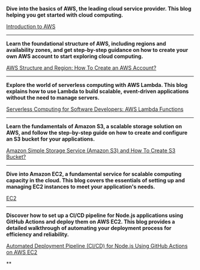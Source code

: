 **Dive into the basics of AWS, the leading cloud service provider. This blog helping you get started with cloud computing.**

[Introduction to AWS](https://medium.com/@Vaibhavihole31/introduction-to-aws-0aee1dbe0a41)

---

**Learn the foundational structure of AWS, including regions and availability zones, and get step-by-step guidance on how to create your own AWS account to start exploring cloud computing.**

[AWS Structure and Region: How To Create an AWS Account?](https://medium.com/@Vaibhavihole31/aws-structure-and-region-2ddd3f1d4884)

---

**Explore the world of serverless computing with AWS Lambda. This blog explains how to use Lambda to build scalable, event-driven applications without the need to manage servers.**

[Serverless Computing for Software Developers: AWS Lambda Functions](https://medium.com/@Vaibhavihole31/serverless-computing-for-software-developers-aws-lambda-functions-7110e2a697e7)

---

**Learn the fundamentals of Amazon S3, a scalable storage solution on AWS, and follow the step-by-step guide on how to create and configure an S3 bucket for your applications.**

[Amazon Simple Storage Service (Amazon S3) and How To Create S3 Bucket?](https://medium.com/@Vaibhavihole31/aws-s3-part-1-f6fc62cf3bf2)


---

**Dive into Amazon EC2, a fundamental service for scalable computing capacity in the cloud. This blog covers the essentials of setting up and managing EC2 instances to meet your application's needs.**

[EC2](https://medium.com/@Vaibhavihole31/ec2-part-2-13dde6b12756)

---

**Discover how to set up a CI/CD pipeline for Node.js applications using GitHub Actions and deploy them on AWS EC2. This blog provides a detailed walkthrough of automating your deployment process for efficiency and reliability.**

[Automated Deployment Pipeline (CI/CD) for Node.js Using GitHub Actions on AWS EC2](https://medium.com/@Vaibhavihole31/automated-deployment-pipeline-ci-cd-for-node-js-using-github-actions-on-aws-ec2-3f010780eef0)

**